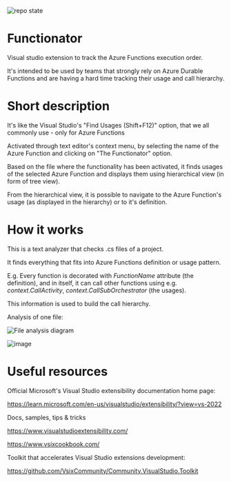 ![repo state](https://github.com/sreadnovic/Functionator/actions/workflows/build.yaml/badge.svg)

# Functionator
Visual studio extension to track the Azure Functions execution order.

It's intended to be used by teams that strongly rely on Azure Durable Functions and are having a hard time tracking their usage and call hierarchy.

# Short description
It's like the Visual Studio's "Find Usages (Shift+F12)" option, that we all commonly use - only for Azure Functions

Activated through text editor's context menu, by selecting the name of the Azure Function and clicking on "The Functionator" option.

Based on the file where the functionality has been activated, it finds usages of the selected Azure Function and displays them using hierarchical view (in form of tree view).

From the hierarchical view, it is possible to navigate to the Azure Function's usage (as displayed in the hierarchy) or to it's definition.

# How it works
This is a text analyzer that checks .cs files of a project.

It finds everything that fits into Azure Functions definition or usage pattern.

E.g. Every function is decorated with *FunctionName* attribute (the definition), and in itself, it can call other functions using e.g. *context.CallActivity*, *context.CallSubOrchestrator* (the usages).

This information is used to build the call hierarchy.

Analysis of one file:

![File analysis diagram](https://user-images.githubusercontent.com/7647183/190891326-cdef78ae-1845-4ae1-af11-f594704be50c.jpg)

![image](https://user-images.githubusercontent.com/7647183/221810131-58fdd31d-45e8-4e10-b2e7-d12e936f1051.png)


# Useful resources

Official Microsoft's Visual Studio extensibility documentation home page:

https://learn.microsoft.com/en-us/visualstudio/extensibility/?view=vs-2022

Docs, samples, tips & tricks

https://www.visualstudioextensibility.com/

https://www.vsixcookbook.com/

Toolkit that accelerates Visual Studio extensions development:

https://github.com/VsixCommunity/Community.VisualStudio.Toolkit
